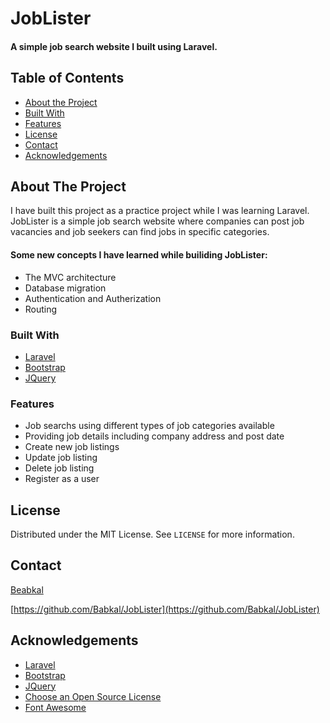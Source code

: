 # JobLister
#### A simple job search website I built using Laravel.

## Table of Contents

* [About the Project](#about-the-project)
* [Built With](#built-with)
* [Features](#features)
* [License](#license)
* [Contact](#contact)
* [Acknowledgements](#acknowledgements)



<!-- ABOUT THE PROJECT -->
## About The Project

I have built this project as a practice project while I was learning Laravel. JobLister is a simple job search website where companies can post job vacancies and job seekers can find jobs in specific categories.

#### Some new concepts I have learned while builiding JobLister:
* The MVC architecture
* Database migration
* Authentication and Autherization
* Routing

### Built With
* [Laravel](https://laravel.com)
* [Bootstrap](https://getbootstrap.com)
* [JQuery](https://jquery.com)

### Features
* Job searchs using different types of job categories available
* Providing job details including company address and post date
* Create new job listings
* Update job listing
* Delete job listing
* Register as a user
## License

Distributed under the MIT License. See `LICENSE` for more information.

<!-- CONTACT -->
## Contact

[Beabkal](https://twitter.com/bab_kal)

[https://github.com/Babkal/JobLister](https://github.com/Babkal/JobLister)

## Acknowledgements

* [Laravel](https://laravel.com)
* [Bootstrap](https://getbootstrap.com)
* [JQuery](https://jquery.com)
* [Choose an Open Source License](https://choosealicense.com)
* [Font Awesome](https://fontawesome.com)
